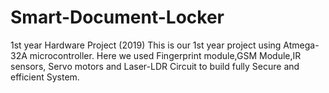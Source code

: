 # Smart-Document-Locker
1st year Hardware Project (2019)
This is our 1st year project using Atmega-32A microcontroller.
Here we used Fingerprint module,GSM Module,IR sensors, Servo motors and Laser-LDR Circuit to build fully Secure and efficient System.
